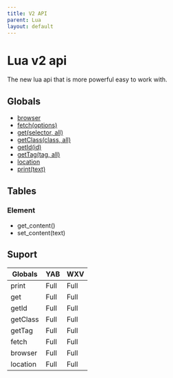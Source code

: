 ```yaml
---
title: V2 API
parent: Lua
layout: default
---
```

# Lua v2 api
The new lua api that is more powerful easy to work with.

## Globals
- [browser](globals/browser.md)
- [fetch(options)](globals/fetch.md)
- [get(selector, all)](globals/get.md)
- [getClass(class, all)](globals/getclass.md)
- [getId(id)](globals/getid.md)
- [getTag(tag, all)](globals/gettag.md)
- [location](globals/location.md)
- [print(text)](globals/print.md)

## Tables
### Element
- get_content()
- set_content(text)

## Suport

| Globals  | YAB  | WXV  |
| -------- | ---- | ---- |
| print    | Full | Full |
| get      | Full | Full |
| getId    | Full | Full |
| getClass | Full | Full |
| getTag   | Full | Full |
| fetch    | Full | Full |
| browser  | Full | Full |
| location | Full | Full |